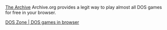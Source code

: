 
[The Archive](https://blog.archive.org/2019/10/13/2500-more-ms-dos-games-playable-at-the-archive/)
Archive.org provides a legit way to play almost all DOS games for free in your browser.

[DOS Zone | DOS games in browser](https://dos.zone/)
